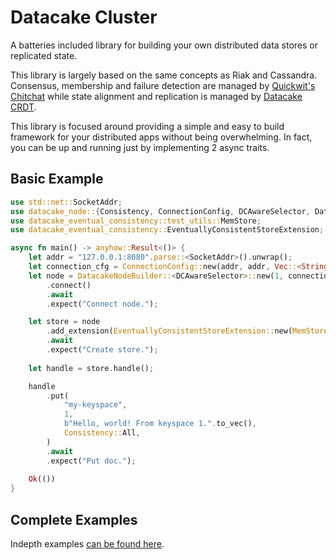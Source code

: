 # Datacake Cluster
A batteries included library for building your own distributed data stores or replicated state.

This library is largely based on the same concepts as Riak and Cassandra. Consensus, membership and failure 
detection are managed by [Quickwit's Chitchat](https://github.com/quickwit-oss/chitchat) while state alignment
and replication is managed by [Datacake CRDT](https://github.com/lnx-search/datacake/tree/main/datacake-crdt).

This library is focused around providing a simple and easy to build framework for your distributed apps without
being overwhelming. In fact, you can be up and running just by implementing 2 async traits.

## Basic Example

```rust
use std::net::SocketAddr;
use datacake_node::{Consistency, ConnectionConfig, DCAwareSelector, DatacakeNodeBuilder};
use datacake_eventual_consistency::test_utils::MemStore;
use datacake_eventual_consistency::EventuallyConsistentStoreExtension;

async fn main() -> anyhow::Result<()> {
    let addr = "127.0.0.1:8080".parse::<SocketAddr>().unwrap();
    let connection_cfg = ConnectionConfig::new(addr, addr, Vec::<String>::new());
    let node = DatacakeNodeBuilder::<DCAwareSelector>::new(1, connection_cfg)
        .connect()
        .await
        .expect("Connect node.");

    let store = node
        .add_extension(EventuallyConsistentStoreExtension::new(MemStore::default()))
        .await
        .expect("Create store.");
    
    let handle = store.handle();

    handle
        .put(
            "my-keyspace",
            1,
            b"Hello, world! From keyspace 1.".to_vec(),
            Consistency::All,
        )
        .await
        .expect("Put doc.");
    
    Ok(())
}
```

## Complete Examples
Indepth examples [can be found here](https://github.com/lnx-search/datacake/tree/main/examples).
